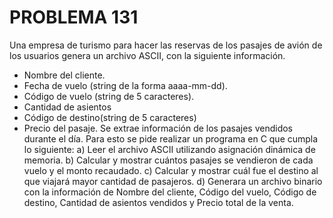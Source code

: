 # PROBLEMA 131

Una empresa de turismo para hacer las reservas de los pasajes de avión de los usuarios 
genera un archivo ASCII, con la siguiente información. 
- Nombre del cliente. 
- Fecha de vuelo (string de la forma aaaa-mm-dd). 
- Código de vuelo (string de 5 caracteres). 
- Cantidad de asientos 
- Código de destino(string de 5 caracteres) 
- Precio del pasaje. 
Se extrae información de los pasajes vendidos durante el día. Para esto se pide realizar un 
programa en C que cumpla lo siguiente: 
a) Leer el archivo ASCII utilizando asignación dinámica de memoria. 
b) Calcular y mostrar cuántos pasajes se vendieron de cada vuelo y el monto recaudado. 
c) Calcular y mostrar cuál fue el destino al que viajará mayor cantidad de  pasajeros. 
d) Generara un archivo binario con la información de Nombre del cliente, Código del vuelo, 
Código de destino, Cantidad de asientos vendidos y Precio total de la venta.